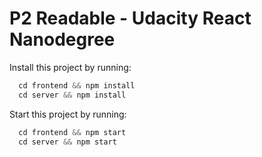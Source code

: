 # P2 Readable - Udacity React Nanodegree

Install this project by running:

```javascript
  cd frontend && npm install
  cd server && npm install
```

Start this project by running:

```javascript
  cd frontend && npm start
  cd server && npm start
```

